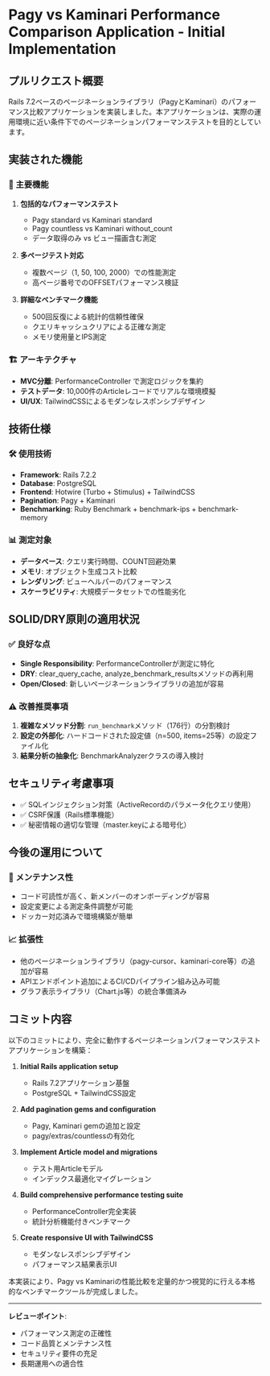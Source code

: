 # Pagy vs Kaminari Performance Comparison Application - Initial Implementation

## プルリクエスト概要

Rails 7.2ベースのページネーションライブラリ（PagyとKaminari）のパフォーマンス比較アプリケーションを実装しました。本アプリケーションは、実際の運用環境に近い条件下でのページネーションパフォーマンステストを目的としています。

## 実装された機能

### 🎯 主要機能
1. **包括的なパフォーマンステスト**
   - Pagy standard vs Kaminari standard
   - Pagy countless vs Kaminari without_count
   - データ取得のみ vs ビュー描画含む測定

2. **多ページテスト対応**  
   - 複数ページ（1, 50, 100, 2000）での性能測定
   - 高ページ番号でのOFFSETパフォーマンス検証

3. **詳細なベンチマーク機能**
   - 500回反復による統計的信頼性確保
   - クエリキャッシュクリアによる正確な測定
   - メモリ使用量とIPS測定

### 🏗️ アーキテクチャ
- **MVC分離**: PerformanceController で測定ロジックを集約
- **テストデータ**: 10,000件のArticleレコードでリアルな環境模擬
- **UI/UX**: TailwindCSSによるモダンなレスポンシブデザイン

## 技術仕様

### 🛠️ 使用技術
- **Framework**: Rails 7.2.2
- **Database**: PostgreSQL
- **Frontend**: Hotwire (Turbo + Stimulus) + TailwindCSS
- **Pagination**: Pagy + Kaminari
- **Benchmarking**: Ruby Benchmark + benchmark-ips + benchmark-memory

### 📊 測定対象
- **データベース**: クエリ実行時間、COUNT回避効果
- **メモリ**: オブジェクト生成コスト比較  
- **レンダリング**: ビューヘルパーのパフォーマンス
- **スケーラビリティ**: 大規模データセットでの性能劣化

## SOLID/DRY原則の適用状況

### ✅ 良好な点
- **Single Responsibility**: PerformanceControllerが測定に特化
- **DRY**: clear_query_cache, analyze_benchmark_resultsメソッドの再利用
- **Open/Closed**: 新しいページネーションライブラリの追加が容易

### ⚠️ 改善推奨事項
1. **複雑なメソッド分割**: `run_benchmark`メソッド（176行）の分割検討
2. **設定の外部化**: ハードコードされた設定値（n=500, items=25等）の設定ファイル化
3. **結果分析の抽象化**: BenchmarkAnalyzerクラスの導入検討

## セキュリティ考慮事項

- ✅ SQLインジェクション対策（ActiveRecordのパラメータ化クエリ使用）
- ✅ CSRF保護（Rails標準機能）
- ✅ 秘密情報の適切な管理（master.keyによる暗号化）

## 今後の運用について

### 🔧 メンテナンス性
- コード可読性が高く、新メンバーのオンボーディングが容易
- 設定変更による測定条件調整が可能
- ドッカー対応済みで環境構築が簡単

### 📈 拡張性
- 他のページネーションライブラリ（pagy-cursor、kaminari-core等）の追加が容易
- APIエンドポイント追加によるCI/CDパイプライン組み込み可能
- グラフ表示ライブラリ（Chart.js等）の統合準備済み

## コミット内容

以下のコミットにより、完全に動作するページネーションパフォーマンステストアプリケーションを構築：

1. **Initial Rails application setup**
   - Rails 7.2アプリケーション基盤
   - PostgreSQL + TailwindCSS設定

2. **Add pagination gems and configuration**
   - Pagy, Kaminari gemの追加と設定
   - pagy/extras/countlessの有効化

3. **Implement Article model and migrations**
   - テスト用Articleモデル
   - インデックス最適化マイグレーション

4. **Build comprehensive performance testing suite**
   - PerformanceController完全実装
   - 統計分析機能付きベンチマーク

5. **Create responsive UI with TailwindCSS**
   - モダンなレスポンシブデザイン
   - パフォーマンス結果表示UI

本実装により、Pagy vs Kaminariの性能比較を定量的かつ視覚的に行える本格的なベンチマークツールが完成しました。

---

**レビューポイント**:
- パフォーマンス測定の正確性
- コード品質とメンテナンス性
- セキュリティ要件の充足
- 長期運用への適合性